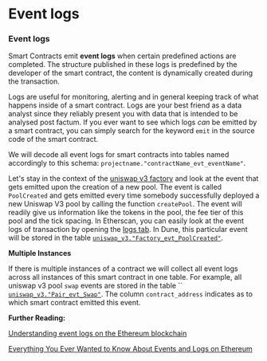# Event logs

### Event logs

Smart Contracts emit **event logs** when certain predefined actions are completed. The structure published in these logs is predefined by the developer of the smart contract, the content is dynamically created during the transaction. 

Logs are useful for monitoring, alerting and in general keeping track of what happens inside of a smart contract. Logs are your best friend as a data analyst since they reliably present you with data that is intended to be analysed post factum. If you ever want to see which logs _can_ be emitted by a smart contract, you can simply search for the keyword `emit` in the source code of the smart contract. 

We will decode all event logs for smart contracts into tables named accordingly to this schema: `projectname."contractName_evt_eventName"`.

Let's stay in the context of the [uniswap v3 factory](https://etherscan.io/address/0x1f98431c8ad98523631ae4a59f267346ea31f984#code) and look at the event that gets emitted upon the creation of a new pool. The event is called `PoolCreated` and gets emitted every time somebody successfully deployed a new Uniswap V3 pool by calling the function `createPool`. The event will readily give us information like the tokens in the pool, the fee tier of this pool and the tick spacing. In Etherscan, you can easily look at the event logs of transaction by opening the [logs tab](https://etherscan.io/tx/0xdeb368592f3de0f2840754bce61d2c3f29cdb3407c63c699052e68a854c71eaa#eventlog). In Dune, this particular event will be stored in the table  [`uniswap_v3."Factory_evt_PoolCreated"`](https://dune.com/queries/757381).

**Multiple Instances**

If there is multiple instances of a contract we will collect all event logs across all instances of this smart contract in one table. For example, all uniswap v3 pool `swap` events are stored in the table `` [`uniswap_v3."Pair_evt_Swap"`](https://dune.com/queries/742037). The column `contract_address` indicates as to which smart contract emitted this event.

**Further Reading:**

[Understanding event logs on the Ethereum blockchain](https://medium.com/mycrypto/understanding-event-logs-on-the-ethereum-blockchain-f4ae7ba50378)

[Everything You Ever Wanted to Know About Events and Logs on Ethereum](https://medium.com/linum-labs/everything-you-ever-wanted-to-know-about-events-and-logs-on-ethereum-fec84ea7d0a5)
